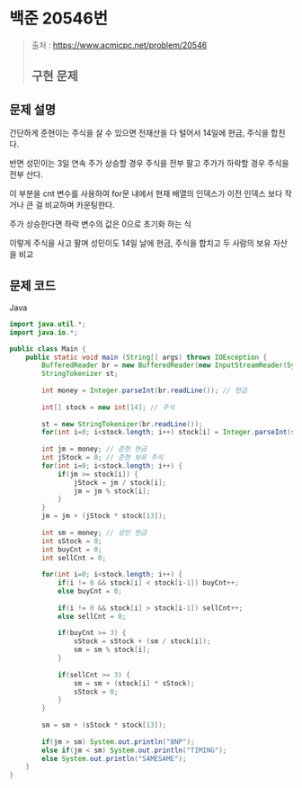 # 백준 20546번

>  출처 : https://www.acmicpc.net/problem/20546
> 
>  ## **구현 문제**

## 문제 설명
간단하게 준현이는 주식을 살 수 있으면 전재산을 다 털어서 14일에 현금, 주식을 합친다.

반면 성민이는 3일 연속 주가 상승할 경우 주식을 전부 팔고 주가가 하락할 경우 주식을 전부 산다.

이 부분을 cnt 변수를 사용하여 for문 내에서 현재 배열의 인덱스가 이전 인덱스 보다 작거나 큰 걸 비교하며 카운팅한다.

주가 상승한다면 하락 변수의 값은 0으로 초기화 하는 식

이렇게 주식을 사고 팔며 성민이도 14일 날에 현금, 주식을 합치고 두 사람의 보유 자산을 비교

## 문제 코드
Java

```java
import java.util.*;
import java.io.*;

public class Main {
	public static void main (String[] args) throws IOException {
		BufferedReader br = new BufferedReader(new InputStreamReader(System.in));
		StringTokenizer st;
		
		int money = Integer.parseInt(br.readLine()); // 현금
		
		int[] stock = new int[14]; // 주식
		
		st = new StringTokenizer(br.readLine());
		for(int i=0; i<stock.length; i++) stock[i] = Integer.parseInt(st.nextToken());
		
		int jm = money; // 준현 현금
		int jStock = 0; // 준현 보유 주식
		for(int i=0; i<stock.length; i++) {
			if(jm >= stock[i]) { 
				jStock = jm / stock[i];
				jm = jm % stock[i];
			}
		}
		jm = jm + (jStock * stock[13]);
		
		int sm = money; // 성민 현금
		int sStock = 0;
		int buyCnt = 0;
		int sellCnt = 0;
		
		for(int i=0; i<stock.length; i++) {
			if(i != 0 && stock[i] < stock[i-1]) buyCnt++;
			else buyCnt = 0;
			
			if(i != 0 && stock[i] > stock[i-1]) sellCnt++;
			else sellCnt = 0;
			
			if(buyCnt >= 3) {
				sStock = sStock + (sm / stock[i]);
				sm = sm % stock[i];
			}
			
			if(sellCnt >= 3) {
				sm = sm + (stock[i] * sStock);
				sStock = 0;
			}
		}
		
		sm = sm + (sStock * stock[13]);
		
		if(jm > sm) System.out.println("BNP");
		else if(jm < sm) System.out.println("TIMING");
		else System.out.println("SAMESAME");
	}
}
